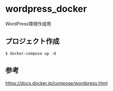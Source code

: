 # wordpress_docker
WordPress環境作成用

## プロジェクト作成  
```
$ docker-compose up -d
```  

## 参考  
https://docs.docker.jp/compose/wordpress.html  
